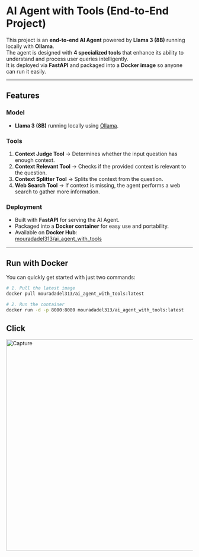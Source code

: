 # AI Agent with Tools (End-to-End Project)

This project is an **end-to-end AI Agent** powered by **Llama 3 (8B)** running locally with **Ollama**.  
The agent is designed with **4 specialized tools** that enhance its ability to understand and process user queries intelligently.  
It is deployed via **FastAPI** and packaged into a **Docker image** so anyone can run it easily.

---

## Features

### Model
- **Llama 3 (8B)** running locally using [Ollama](https://ollama.ai/).

### Tools
1. **Context Judge Tool** → Determines whether the input question has enough context.  
2. **Context Relevant Tool** → Checks if the provided context is relevant to the question.  
3. **Context Splitter Tool** → Splits the context from the question.  
4. **Web Search Tool** → If context is missing, the agent performs a web search to gather more information.

### Deployment
- Built with **FastAPI** for serving the AI Agent.  
- Packaged into a **Docker container** for easy use and portability.  
- Available on **Docker Hub**:  
  [mouradadel313/ai_agent_with_tools](https://hub.docker.com/repository/docker/mouradadel313/ai_agent_with_tools/tags)

---

## Run with Docker

You can quickly get started with just two commands:

```bash
# 1. Pull the latest image
docker pull mouradadel313/ai_agent_with_tools:latest

# 2. Run the container
docker run -d -p 8080:8080 mouradadel313/ai_agent_with_tools:latest
```
## Click 

<img width="1593" height="570" alt="Capture" src="https://github.com/user-attachments/assets/20d6005d-928c-43fb-a8b4-76ead7e2d2e5" />
